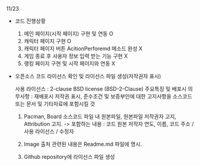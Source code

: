 11/23 

* 코드 진행상황
	1. 메인 페이지(시작 페이지) 구현 및 연동 O 
	2. 캐릭터 페이지 구현 O 
	3. 캐릭터 페이지 버튼 AcitionPerforemd 메소드 완성 X
	4. 게임 종료 후 사용자 정보 입력 받는 기능 구현 X
	5. 랭킹 페이지 구현 및 시작 페이지와 연동 X

	
* 오픈소스 코드 라이선스 확인 및 라이선스 파일 생성(저작권자 표시)

	사용 라이선스 : 2-clause BSD license (BSD-2-Clause)
	주요특징 및 배포시 의무사항 : 재배포시 저작권 표시, 준수조건 및 보증부인에 대한 고지사항을 소스코드 또는 문서 및 기타자료에 포함시킬 것

	1. Pacman, Board 소스코드 파일 내 원본파일, 원본파일 저작권자 고지, Attribution 고지. 
		 ->  포함하는 내용 : 코드 원본 저작자 연도, 이름, 코드 주소 / 사용 라이선스 / 수정자 
		 
	2. Image 출처 관련된 내용은 Readme.md 파일에 명시.
	3. Github repository에 라이선스 파일 생성 
